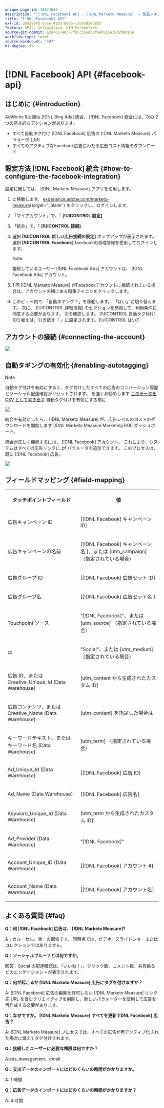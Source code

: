 ```yaml
---
unique-page-id: 18874680
description: '"[!DNL Facebook] API - [!DNL Marketo Measure]  — 製品ドキュメント»'
title: "[!DNL Facebook] API"
exl-id: d6d18545-baae-4103-b0a6-c3de681ec833
feature: APIs, Integration, UTM Parameters
source-git-commit: a2a7657e8377fd5c556d38f6eb815e39d2b8d15e
workflow-type: tm+mt
source-wordcount: '507'
ht-degree: 5%

---
```


# [!DNL Facebook] API {#facebook-api}

## はじめに {#introduction}

AdWords &amp;と類似 [!DNL Bing Ads] 統合、 [!DNL Facebook] 統合には、次の 2 つの基本的なアクションがあります。

* すべて自動タグ付け [!DNL Facebook] 広告の [!DNL Marketo Measure] パラメータ (_bf)
* すべてのアクティブなFacebook広告にわたる広告コスト情報のダウンロード

## 設定方法 [!DNL Facebook] 統合 {#how-to-configure-the-facebook-integration}

設定に関しては、 [!DNL Marketo Measure] アプリを使用します。

1. に移動します。 [experience.adobe.com/marketo-measure](https://experience.adobe.com/marketo-measure){target="_blank"} をクリックし、ログインします。
1. 「マイアカウント」で、「 **[!UICONTROL 設定]**.
1. 「統合」で、「 **[!UICONTROL 接続]**.
1. 選択 **[!UICONTROL 新しい広告接続の設定]** ポップアップが表示されます。 選択 **[!UICONTROL Facebook]** facebookの資格情報を使用してログインします。

   >[!NOTE]
   >
   >接続しているユーザー [!DNL Facebook Ads] アカウントは、 [!DNL Facebook Ads] アカウント。

1. 1 回 [!DNL Marketo Measure] がFacebookアカウントに接続されている場合は、アカウントの横にある鉛筆アイコンをクリックします。
1. このビュー内で、「自動タギング？」を移動します。 「はい」に切り替えます。 次に、 [!UICONTROL 詳細情報] のセクションを参照して、利用条件に同意する必要があります。 次を確認します。 [!UICONTROL 自動タグ付け] 切り替えは、引き続き「 」に設定されます。[!UICONTROL はい]&#39;.

## アカウントの接続 {#connecting-the-account}

![](assets/1.gif)

## 自動タギングの有効化 {#enabling-autotagging}

>[!NOTE]
>
>自動タグ付けを有効にすると、タグ付けしたすべての広告のコンバージョン履歴とソーシャル配達確認がリセットされます。 を強くお勧めします [このデータを CSV として書き出す](https://www.facebook.com/business/help/205067636197240) 自動タグ付けを有効にする前に

![](assets/2-2.png)

統合を有効にしたら、 [!DNL Marketo Measure] が、広告レベルのコストのダウンロードを開始します [!DNL Marketo Measure Marketing ROI] ダッシュボード。

統合が正しく機能するには、 [!DNL Facebook] アカウント。 これにより、システムはすべての広告リンクに_bf パラメータを追加できます。 このプロセスは、既に [!DNL Facebook] 広告。

![](assets/3.gif)

## フィールドマッピング {#field-mapping}

<table> 
 <colgroup> 
  <col> 
  <col> 
 </colgroup> 
 <tbody> 
  <tr> 
   <th><p><strong>タッチポイントフィールド</strong></p></th> 
   <th><p><strong>値</strong></p></th> 
  </tr> 
  <tr> 
   <td><p>広告キャンペーン ID</p></td> 
   <td><p>[[!DNL Facebook] キャンペーン ID]</p></td> 
  </tr> 
  <tr> 
   <td><p>広告キャンペーンの名前 </p></td> 
   <td><p>[[!DNL Facebook] キャンペーン名 ]、または [utm_campaign]（指定されている場合）</p></td> 
  </tr> 
  <tr> 
   <td><p>広告グループ ID</p></td> 
   <td><p>[[!DNL Facebook] 広告セット ID]</p></td> 
  </tr> 
  <tr> 
   <td><p>広告グループ名</p></td> 
   <td><p>[[!DNL Facebook] 広告セット名 ]</p></td> 
  </tr> 
  <tr> 
   <td><p>Touchpoint ソース</p></td> 
   <td><p>"[!DNL Facebook]"、または [utm_source] （指定されている場合）</p></td> 
  </tr> 
  <tr> 
   <td><p>中</p></td> 
   <td><p>"Social"、または [utm_medium]（指定されている場合）</p></td> 
  </tr> 
  <tr> 
   <td><p>広告 ID、または Creative_Unique_Id (Data Warehouse)</p></td> 
   <td><p>[utm_content から生成されたカスタム ID]</p></td> 
  </tr> 
  <tr> 
   <td><p>広告コンテンツ、または Creative_Name (Data Warehouse)</p></td> 
   <td><p>[utm_content] を指定した場合は</p></td> 
  </tr> 
  <tr> 
   <td><p>キーワードテキスト、またはキーワード名 (Data Warehouse)</p></td> 
   <td><p>[utm_term] （指定されている場合）</p></td> 
  </tr> 
  <tr> 
   <td><p>Ad_Unique_Id (Data Warehouse)</p></td> 
   <td><p>[[!DNL Facebook] 広告 ID]</p></td> 
  </tr> 
  <tr> 
   <td><p>Ad_Name (Data Warehouse)</p></td> 
   <td><p>[[!DNL Facebook] 広告名]</p></td> 
  </tr> 
  <tr> 
   <td><p>Keyword_Unique_Id (Data Warehouse)</p></td> 
   <td><p>[utm_term から生成されたカスタム ID]</p></td> 
  </tr> 
  <tr> 
   <td><p>Ad_Provider (Data Warehouse)</p></td> 
   <td><p>"[!DNL Facebook]"</p></td> 
  </tr> 
  <tr> 
   <td><p>Account_Unique_ID (Data Warehouse)</p></td> 
   <td><p>[[!DNL Facebook] アカウント #]</p></td> 
  </tr> 
  <tr> 
   <td><p>Account_Name (Data Warehouse)</p></td> 
   <td><p>[[!DNL Facebook] アカウント名]</p></td> 
  </tr> 
 </tbody> 
</table>

## よくある質問 {#faq}

**Q：何 [!DNL Facebook] 広告は、 [!DNL Marketo Measure]?**

A：カルーセル、単一の画像です。 現時点では、ビデオ、スライドショーまたはコレクションではありません。

**Q：ソーシャルプルーフとは何ですか。**

回答：Social の配達確認は、「いいね！」、クリック数、コメント数、共有数などのエンゲージメントが表示されます。

**Q：何が起こるか [!DNL Marketo Measure] 広告にタグを付けますか？**

A: [!DNL Facebook] 広告の編集を許可しない [!DNL Marketo Measure] リンク先 URL を含むクリエイティブを削除し、新しいパラメーターを使用して広告を再作成する必要があります。

**Q：なぜですか。 [!DNL Marketo Measure] すべてを更新 [!DNL Facebook] 広告？**

A: [!DNL Marketo Measure] プロセスでは、すべての広告が再アクティブ化された場合に備えてタグ付けされます。

**Q：接続したユーザーに必要な権限は何ですか？**

A:ads_management、email

**Q：支出データのインポートにはどのくらいの時間がかかりますか。**

A: 1 時間

**Q：広告データのインポートにはどのくらいの時間がかかりますか？**

A: 4 時間
